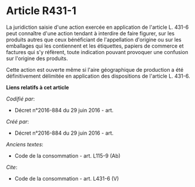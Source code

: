 # Article R431-1

La juridiction saisie d'une action exercée en application de l'article L. 431-6 peut connaître d'une action tendant à
interdire de faire figurer, sur les produits autres que ceux bénéficiant de l'appellation d'origine ou sur les emballages qui
les contiennent et les étiquettes, papiers de commerce et factures qui s'y réfèrent, toute indication pouvant provoquer une
confusion sur l'origine des produits. 

Cette action est ouverte même si l'aire géographique de production a été définitivement délimitée en application des
dispositions de l'article L. 431-6.

**Liens relatifs à cet article**

_Codifié par_:

  - Décret n°2016-884 du 29 juin 2016 - art.

_Créé par_:

  - Décret n°2016-884 du 29 juin 2016 - art.

_Anciens textes_:

  - Code de la consommation - art. L115-9 (Ab)

_Cite_:

  - Code de la consommation - art. L431-6 (V)

